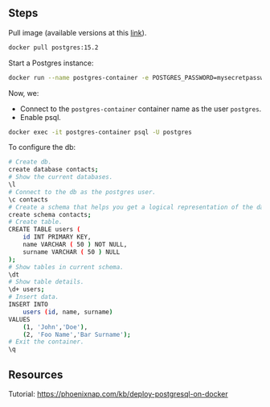 ## Steps

Pull image (available versions at this [link](https://hub.docker.com/_/postgres/)).

```bash
docker pull postgres:15.2
```

Start a Postgres instance:

```bash
docker run --name postgres-container -e POSTGRES_PASSWORD=mysecretpassword -d postgres
```

Now, we:

- Connect to the `postgres-container` container name as the user `postgres`.
- Enable psql.

```bash
docker exec -it postgres-container psql -U postgres
```

To configure the db:

```bash
# Create db.
create database contacts;
# Show the current databases.
\l
# Connect to the db as the postgres user.
\c contacts
# Create a schema that helps you get a logical representation of the database structure.
create schema contacts;
# Create table.
CREATE TABLE users (
	id INT PRIMARY KEY,
	name VARCHAR ( 50 ) NOT NULL,
	surname VARCHAR ( 50 ) NULL
);
# Show tables in current schema.
\dt
# Show table details.
\d+ users;
# Insert data.
INSERT INTO
    users (id, name, surname)
VALUES
    (1, 'John','Doe'),
    (2, 'Foo Name','Bar Surname');
# Exit the container.
\q
```

## Resources

Tutorial: <https://phoenixnap.com/kb/deploy-postgresql-on-docker>

